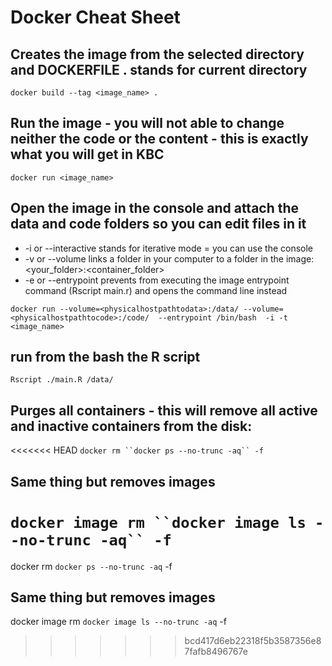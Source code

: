 # Docker Cheat Sheet

## Creates the image from the selected directory and DOCKERFILE . stands for current directory

`docker build --tag <image_name> .`

## Run the image - you will not able to change neither the code or the content - this is exactly what you will get in KBC

`docker run <image_name>`

## Open the image in the console and attach the data and code folders so you can edit files in it

* -i or --interactive stands for iterative mode = you can use the console
* -v or --volume links a folder in your computer to a folder in the image: <your_folder>:<container_folder>
* -e or --entrypoint prevents from executing the image entrypoint command (Rscript main.r) and opens the command line instead


`docker run --volume=<physicalhostpathtodata>:/data/ --volume=<physicalhostpathtocode>:/code/  --entrypoint /bin/bash  -i -t <image_name>`

## run from the bash the R script
`Rscript ./main.R /data/`


## Purges all containers - this will remove all active and inactive containers from the disk: 
<<<<<<< HEAD
`docker rm ``docker ps --no-trunc -aq`` -f`

## Same thing but removes images
`docker image rm ``docker image ls --no-trunc -aq`` -f`
=======
docker rm `docker ps --no-trunc -aq` -f

## Same thing but removes images
docker image rm `docker image ls --no-trunc -aq` -f
>>>>>>> bcd417d6eb22318f5b3587356e87fafb8496767e
